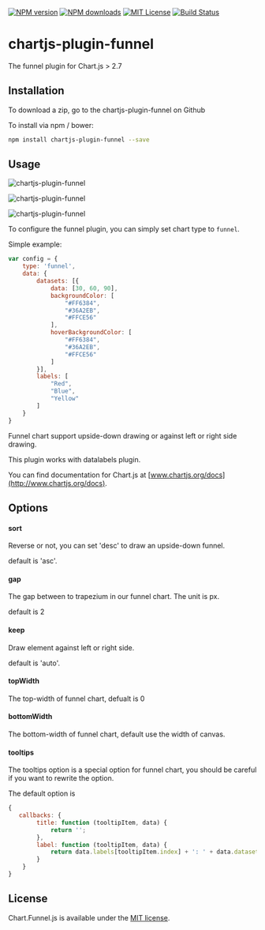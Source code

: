 [![NPM version][npm-version-image]][npm-url]
[![NPM downloads][npm-downloads-image]][npm-url]
[![MIT License][license-image]][license-url]
[![Build Status](https://travis-ci.org/xch89820/Chart.Funnel.js.svg?branch=master)](https://travis-ci.org/xch89820/Chart.Funnel.js)

# chartjs-plugin-funnel
The funnel plugin for Chart.js > 2.7

## Installation

To download a zip, go to the chartjs-plugin-funnel on Github

To install via npm / bower:

```bash
npm install chartjs-plugin-funnel --save
```

## Usage

![chartjs-plugin-funnel](https://user-images.githubusercontent.com/36499752/37270921-0021a42c-25d1-11e8-8823-926758ad0061.jpg)


![chartjs-plugin-funnel](https://user-images.githubusercontent.com/36499752/37270922-003b924c-25d1-11e8-9795-11a6dc35c68a.jpg)


![chartjs-plugin-funnel](https://user-images.githubusercontent.com/36499752/37270924-00574fd2-25d1-11e8-933d-1a07ee16862d.jpg)


To configure the funnel plugin, you can simply set chart type to `funnel`.

Simple example:
```js
var config = {
    type: 'funnel',
    data: {
		datasets: [{
			data: [30, 60, 90],
			backgroundColor: [
				"#FF6384",
				"#36A2EB",
				"#FFCE56"
			],
			hoverBackgroundColor: [
				"#FF6384",
				"#36A2EB",
				"#FFCE56"
			]
		}],
		labels: [
			"Red",
			"Blue",
			"Yellow"
		]
	}
}
```

Funnel chart support upside-down drawing or against left or right side drawing.

This plugin works with datalabels plugin.


You can find documentation for Chart.js at [www.chartjs.org/docs](http://www.chartjs.org/docs).

## Options

#### sort
Reverse or not, you can set 'desc' to draw an upside-down funnel.

default is 'asc'.

#### gap
The gap between to trapezium in our funnel chart. The unit is px.

default is 2

#### keep
Draw element against left or right side.

default is 'auto'.

#### topWidth
The top-width of funnel chart, defualt is 0

#### bottomWidth
The bottom-width of funnel chart, default use the width of canvas.

#### tooltips
The tooltips option is a special option for funnel chart, you should be careful if you want to rewrite the option.

The default option is
```js
{
   callbacks: {
    	title: function (tooltipItem, data) {
			return '';
		},
		label: function (tooltipItem, data) {
			return data.labels[tooltipItem.index] + ': ' + data.datasets[tooltipItem.datasetIndex].data[tooltipItem.index];
		}
	}
}
```
## License

Chart.Funnel.js is available under the [MIT license](http://opensource.org/licenses/MIT).

[license-image]: http://img.shields.io/badge/license-MIT-blue.svg?style=flat
[license-url]: http://opensource.org/licenses/MIT

[npm-url]: https://www.npmjs.com/package/chartjs-plugin-funnel
[npm-version-image]: http://img.shields.io/npm/v/chartjs-plugin-funnel.svg?style=flat

[npm-downloads-image]: http://img.shields.io/npm/dm/chartjs-plugin-funnel.svg?style=flat
